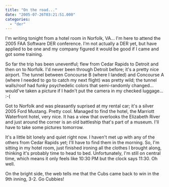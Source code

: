 ```yaml
---
title: "On the road..."
date: "2005-07-26T03:21:51.000"
categories: 
  - "der"
---
```


I'm writing tonight from a hotel room in Norfolk, VA... I'm here to attend the 2005 FAA Software DER conference. I'm not actually a DER yet, but have applied to be one and my company figured it would be good if I came and got some training.

So far the trip has been uneventful; flew from Cedar Rapids to Detroit and then on to Norfolk. I'd never been through Detroit before; it's a pretty nice airport. The tunnel between Concourse B (where I landed) and Concourse A (where I needed to go to catch my next flight) was pretty wild; the tunnel walls/roof had funky psychedelic colors that semi-randomly changed... would've taken a picture if I hadn't put the camera in my checked luggage... :-(

Got to Norfolk and was pleasantly suprised at my rental car; it's a silver 2005 Ford Mustang. Pretty cool. Managed to find the hotel, the Marriott Waterfront hotel, very nice. It has a view that overlooks the Elizabeth River and just around the corner is an old battleship that's part of a museum. I'll have to take some pictures tomorrow.

It's a little bit lonely and quiet right now. I haven't met up with any of the others from Cedar Rapids yet; I'll have to find them in the morning. So, I'm sitting in my hotel room, just finished ironing all the clothes I brought along, thinking it's probably time to head to bed. Unfortunately, I'm still on central time, which means it only feels like 10:30 PM but the clock says 11:30. Oh well.

On the bright side, the web tells me that the Cubs came back to win in the 9th inning, 3-2. Go Cubbies!
